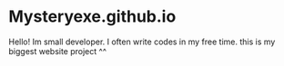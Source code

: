 # Mysteryexe.github.io
Hello!
Im small developer. I often write codes in my free time. this is my biggest website project ^^
